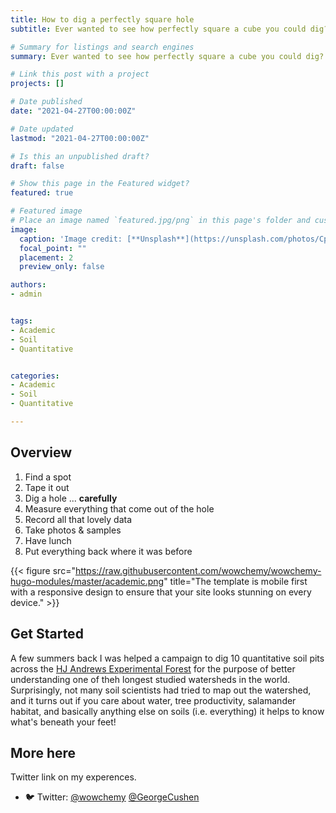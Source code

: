```yaml
---
title: How to dig a perfectly square hole
subtitle: Ever wanted to see how perfectly square a cube you could dig? Well neither have I! But it turns out perfectly square holes are ideal for ecosystem-level carbon accounting. 

# Summary for listings and search engines
summary: Ever wanted to see how perfectly square a cube you could dig? Well neither have I! But it turns out perfectly square holes are ideal for ecosystem-level carbon accounting. 

# Link this post with a project
projects: []

# Date published
date: "2021-04-27T00:00:00Z"

# Date updated
lastmod: "2021-04-27T00:00:00Z"

# Is this an unpublished draft?
draft: false

# Show this page in the Featured widget?
featured: true

# Featured image
# Place an image named `featured.jpg/png` in this page's folder and customize its options here.
image:
  caption: 'Image credit: [**Unsplash**](https://unsplash.com/photos/CpkOjOcXdUY)'
  focal_point: ""
  placement: 2
  preview_only: false

authors:
- admin


tags:
- Academic
- Soil
- Quantitative


categories:
- Academic
- Soil
- Quantitative

---
```


## Overview

1. Find a spot
2. Tape it out
3. Dig a hole ... **carefully**
4. Measure everything that come out of the hole
5. Record all that lovely data
6. Take photos & samples
7. Have lunch
8. Put everything back where it was before

{{< figure src="https://raw.githubusercontent.com/wowchemy/wowchemy-hugo-modules/master/academic.png" title="The template is mobile first with a responsive design to ensure that your site looks stunning on every device." >}}

## Get Started

A few summers back I was helped a campaign to dig 10 quantitative soil pits across the [HJ Andrews Experimental Forest](https://andrewsforest.oregonstate.edu/about) for the purpose of better understanding one of theh longest studied watersheds in the world. Surprisingly, not many soil scientists had tried to map out the watershed, and it turns out if you care about water, tree productivity, salamander habitat, and basically anything else on soils (i.e. everything) it helps to know what's beneath your feet! 

## More here

Twitter link on my experences. 

- 🐦 Twitter: [@wowchemy](https://twitter.com/wowchemy) [@GeorgeCushen](https://twitter.com/GeorgeCushen) 
























